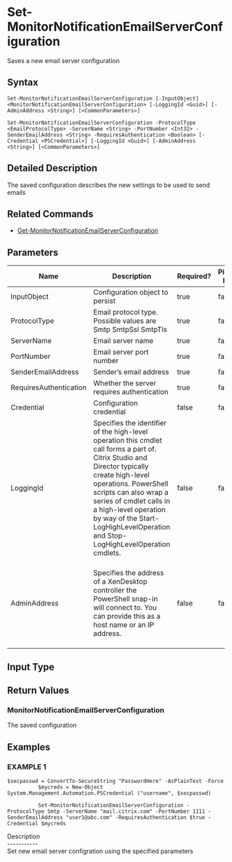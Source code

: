 ﻿# Set-MonitorNotificationEmailServerConfiguration

   Saves a new email server configuration

## Syntax
```
Set-MonitorNotificationEmailServerConfiguration [-InputObject] <MonitorNotificationEmailServerConfiguration> [-LoggingId <Guid>] [-AdminAddress <String>] [<CommonParameters>]

Set-MonitorNotificationEmailServerConfiguration -ProtocolType <EmailProtocolType> -ServerName <String> -PortNumber <Int32> -SenderEmailAddress <String> -RequiresAuthentication <Boolean> [-Credential <PSCredential>] [-LoggingId <Guid>] [-AdminAddress <String>] [<CommonParameters>]
```

## Detailed Description
   The saved configuration describes the new settings to be used to send emails

## Related Commands
  * [Get-MonitorNotificationEmailServerConfiguration](Get-MonitorNotificationEmailServerConfiguration/)
## Parameters

| Name   | Description | Required? | Pipeline Input | Default Value |
| --- | --- | --- | --- | --- |
| InputObject | Configuration object to persist | true | false |  |
| ProtocolType | Email protocol type. Possible values are Smtp SmtpSsl SmtpTls | true | false |  |
| ServerName | Email server name | true | false |  |
| PortNumber | Email server port number | true | false |  |
| SenderEmailAddress | Sender’s email address | true | false |  |
| RequiresAuthentication | Whether the server requires authentication | true | false |  |
| Credential | Configuration credential | false | false |  |
| LoggingId | Specifies the identifier of the high-level operation this cmdlet call forms a part of. Citrix Studio and Director typically create high-level operations. PowerShell scripts can also wrap a series of cmdlet calls in a high-level operation by way of the Start-LogHighLevelOperation and Stop-LogHighLevelOperation cmdlets. | false | false |  |
| AdminAddress | Specifies the address of a XenDesktop controller the PowerShell snap-in will connect to. You can provide this as a host name or an IP address. | false | false | Localhost. Once a value is provided by any cmdlet, this value becomes the default. |

## Input Type
### 
   
## Return Values
### MonitorNotificationEmailServerConfiguration
   The saved configuration
## Examples

### EXAMPLE 1
```
$secpasswd = ConvertTo-SecureString "PasswordHere" -AsPlainText -Force
          $mycreds = New-Object System.Management.Automation.PSCredential ("username", $secpasswd)
          
          Set-MonitorNotificationEmailServerConfiguration -ProtocolType Smtp -ServerName "mail.citrix.com" -PortNumber 1111 -SenderEmailAddress "user1@abc.com" -RequiresAuthentication $true -Credential $mycreds
```
   Description<br>-----------<br>Set new email server configration using the specified parameters
